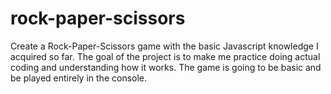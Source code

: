 # rock-paper-scissors

Create a Rock-Paper-Scissors game with the basic Javascript knowledge I acquired so far. The goal of the project is to make me practice doing actual coding and understanding how it works.
The game is going to be basic and be played entirely in the console.